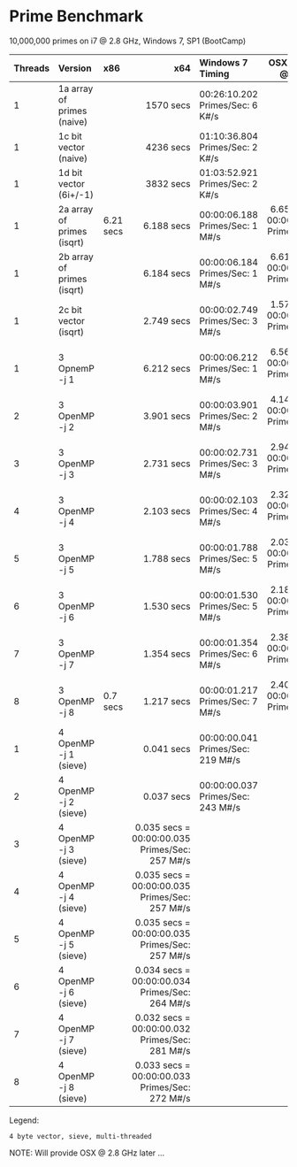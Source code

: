 # Prime Benchmark

10,000,000 primes on i7 @ 2.8 GHz, Windows 7, SP1 (BootCamp)

|Threads|Version                      | x86       | x64        | Windows 7 Timing                  | OSX 10.10 i7 @ 2.6 GHz |
|:------|:----------------------------|:----------|-----------:|:----------------------------------|-----------------------:|
|1      |1a array of primes (naive)   |           |  1570 secs | 00:26:10.202  Primes/Sec: 6 K#/s  | |
|1      |1c bit vector      (naive)   |           |  4236 secs | 01:10:36.804  Primes/Sec: 2 K#/s  | |
|1      |1d bit vector      (6i+/-1)  |           |  3832 secs | 01:03:52.921  Primes/Sec: 2 K#/s  | |
|1      |2a array of primes (isqrt)   | 6.21 secs | 6.188 secs | 00:00:06.188  Primes/Sec: 1 M#/s  | 6.652 secs = 00:00:06.652  Primes/Sec: 1 M#/s |
|1      |2b array of primes (isqrt)   |           | 6.184 secs | 00:00:06.184  Primes/Sec: 1 M#/s  | 6.612 secs = 00:00:06.612  Primes/Sec: 1 M#/s |
|1      |2c bit vector      (isqrt)   |           | 2.749 secs | 00:00:02.749  Primes/Sec: 3 M#/s  | 1.574 secs = 00:00:01.574  Primes/Sec: 5 M#/s |
|1      |3 OpnemP -j 1                |           | 6.212 secs | 00:00:06.212  Primes/Sec: 1 M#/s  | 6.568 secs = 00:00:06.567  Primes/Sec: 1 M#/s |
|2      |3 OpenMP -j 2                |           | 3.901 secs | 00:00:03.901  Primes/Sec: 2 M#/s  | 4.141 secs = 00:00:04.141  Primes/Sec: 2 M#/s |
|3      |3 OpenMP -j 3                |           | 2.731 secs | 00:00:02.731  Primes/Sec: 3 M#/s  | 2.948 secs = 00:00:02.948  Primes/Sec: 3 M#/s |
|4      |3 OpenMP -j 4                |           | 2.103 secs | 00:00:02.103  Primes/Sec: 4 M#/s  | 2.326 secs = 00:00:02.326  Primes/Sec: 3 M#/s |
|5      |3 OpenMP -j 5                |           | 1.788 secs | 00:00:01.788  Primes/Sec: 5 M#/s  | 2.036 secs = 00:00:02.035  Primes/Sec: 4 M#/s |
|6      |3 OpenMP -j 6                |           | 1.530 secs | 00:00:01.530  Primes/Sec: 5 M#/s  | 2.187 secs = 00:00:02.186  Primes/Sec: 4 M#/s |
|7      |3 OpenMP -j 7                |           | 1.354 secs | 00:00:01.354  Primes/Sec: 6 M#/s  | 2.384 secs = 00:00:02.383  Primes/Sec: 3 M#/s |
|8      |3 OpenMP -j 8                | 0.7  secs | 1.217 secs | 00:00:01.217  Primes/Sec: 7 M#/s  | 2.404 secs = 00:00:02.404  Primes/Sec: 3 M#/s |
|1      |4 OpenMP -j 1      (sieve)   |           | 0.041 secs | 00:00:00.041  Primes/Sec: 219 M#/s| |
|2      |4 OpenMP -j 2      (sieve)   |           | 0.037 secs | 00:00:00.037  Primes/Sec: 243 M#/s| |
|3      |4 OpenMP -j 3      (sieve)   |           | 0.035 secs = 00:00:00.035  Primes/Sec: 257 M#/s| |
|4      |4 OpenMP -j 4      (sieve)   |           | 0.035 secs = 00:00:00.035  Primes/Sec: 257 M#/s| |
|5      |4 OpenMP -j 5      (sieve)   |           | 0.035 secs = 00:00:00.035  Primes/Sec: 257 M#/s| |
|6      |4 OpenMP -j 6      (sieve)   |           | 0.034 secs = 00:00:00.034  Primes/Sec: 264 M#/s| |
|7      |4 OpenMP -j 7      (sieve)   |           | 0.032 secs = 00:00:00.032  Primes/Sec: 281 M#/s| |
|8      |4 OpenMP -j 8      (sieve)   |           | 0.033 secs = 00:00:00.033  Primes/Sec: 272 M#/s| |

Legend:

    4 byte vector, sieve, multi-threaded

NOTE: Will provide OSX @ 2.8 GHz later ...

